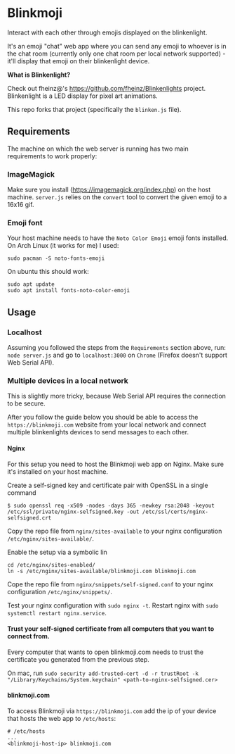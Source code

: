 # Blinkmoji

Interact with each other through emojis displayed on the blinkenlight.

It's an emoji "chat" web app where you can send any emoji to whoever is in the chat room (currently only one chat room per local network supported) - it'll display that emoji on their blinkenlight device.

**What is Blinkenlight?**

Check out fheinz@'s https://github.com/fheinz/Blinkenlights project. Blinkenlight is a LED display for pixel art animations.

This repo forks that project (specifically the `blinken.js` file).

## Requirements

The machine on which the web server is running has two main requirements to work properly:

### ImageMagick

Make sure you install (https://imagemagick.org/index.php) on the host machine.
`server.js` relies on the `convert` tool to convert the given emoji to a 16x16 gif.

### Emoji font

Your host machine needs to have the `Noto Color Emoji` emoji fonts installed.
On Arch Linux (it works for me) I used:

```
sudo pacman -S noto-fonts-emoji
```

On ubuntu this should work:

```
sudo apt update
sudo apt install fonts-noto-color-emoji
```

## Usage

### Localhost

Assuming you followed the steps from the `Requirements` section above, run: `node server.js` and go to `localhost:3000` on `Chrome` (Firefox doesn't support Web Serial API).

### Multiple devices in a local network

This is slightly more tricky, because Web Serial API requires the connection to be secure.

After you follow the guide below you should be able to access the `https://blinkmoji.com` website from your local network and connect multiple blinkenlights devices to send messages to each other.

#### Nginx

For this setup you need to host the Blinkmoji web app on Nginx. Make sure it's installed on your host machine.

Create a self-signed key and certificate pair with OpenSSL in a single command

```
$ sudo openssl req -x509 -nodes -days 365 -newkey rsa:2048 -keyout /etc/ssl/private/nginx-selfsigned.key -out /etc/ssl/certs/nginx-selfsigned.crt
```

Copy the repo file from `nginx/sites-available` to your nginx configuration `/etc/nginx/sites-available/`.

Enable the setup via a symbolic lin

```
cd /etc/nginx/sites-enabled/
ln -s /etc/nginx/sites-available/blinkmoji.com blinkmoji.com
```

Cope the repo file from `nginx/snippets/self-signed.conf` to your nginx configuration `/etc/nginx/snippets/`.

Test your nginx configuration with `sudo nginx -t`.
Restart nginx with `sudo systemctl restart nginx.service`.

#### Trust your self-signed certificate from all computers that you want to connect from.

Every computer that wants to open blinkmoji.com needs to trust the certificate you generated from the previous step.

On mac, run `sudo security add-trusted-cert -d -r trustRoot -k "/Library/Keychains/System.keychain" <path-to-nginx-selfsigned.cer>`

#### blinkmoji.com

To access Blinkmoji via `https://blinkmoji.com` add the ip of your device that hosts the web app to `/etc/hosts`:

```
# /etc/hosts
...
<blinkmoji-host-ip> blinkmoji.com
```
